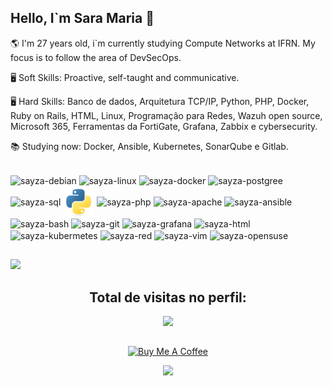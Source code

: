 ## Hello, I`m Sara Maria 👋


🌎 I'm 27 years old, i`m currently studying Compute Networks at IFRN. My focus is to follow the area of DevSecOps. 

🖥️ Soft Skills: Proactive, self-taught and communicative. 

🖥️ Hard Skills: Banco de dados, Arquitetura TCP/IP, Python, PHP, Docker, Ruby on Rails, HTML, Linux, Programação para Redes, Wazuh open source, Microsoft 365, Ferramentas da FortiGate, Grafana, Zabbix e cybersecurity. 

📚 Studying now: Docker, Ansible, Kubernetes, SonarQube e Gitlab. 


<div style="display: inline_block"><br>
  <img align="center" alt="sayza-debian" height="50" width="50" src="https://cdn.jsdelivr.net/gh/devicons/devicon/icons/debian/debian-original-wordmark.svg">
  <img align="center" alt="sayza-linux" height="50" width="50" src="https://cdn.jsdelivr.net/gh/devicons/devicon/icons/linux/linux-plain.svg" />
  <img align="center" alt="sayza-docker" height="50" width="50" src="https://cdn.jsdelivr.net/gh/devicons/devicon/icons/docker/docker-original-wordmark.svg" />
  <img align="center" alt="sayza-postgree" height="50" width="50" src="https://cdn.jsdelivr.net/gh/devicons/devicon/icons/postgresql/postgresql-original-wordmark.svg">
  <img align="center" alt="sayza-sql" height="60" width="60" src="https://cdn.jsdelivr.net/gh/devicons/devicon/icons/mysql/mysql-original-wordmark.svg">
  <img align="center" alt="sayza-Python" height="50" width="50" src="https://raw.githubusercontent.com/devicons/devicon/master/icons/python/python-original.svg">
  <img align="center" alt="sayza-php" height="50" width="50" src="https://cdn.jsdelivr.net/gh/devicons/devicon/icons/php/php-original.svg" />
  <img align="center" alt="sayza-apache" height="50" width="50" src="https://cdn.jsdelivr.net/gh/devicons/devicon/icons/apache/apache-original-wordmark.svg" />
  <img align="center" alt="sayza-ansible" height="50" width="50" src="https://cdn.jsdelivr.net/gh/devicons/devicon/icons/ansible/ansible-original-wordmark.svg" />
  <img align="center" alt="sayza-bash" height="50" width="50"src="https://cdn.jsdelivr.net/gh/devicons/devicon/icons/bash/bash-original.svg" />
  <img align="center" alt="sayza-git" height="50" width="50"src="https://cdn.jsdelivr.net/gh/devicons/devicon/icons/git/git-original-wordmark.svg" />
  <img align="center" alt="sayza-grafana" height="50" width="50"src="https://cdn.jsdelivr.net/gh/devicons/devicon/icons/grafana/grafana-original-wordmark.svg" />
  <img align="center" alt="sayza-html" height="50" width="50"src="https://cdn.jsdelivr.net/gh/devicons/devicon/icons/html5/html5-original-wordmark.svg" />
  <img align="center" alt="sayza-kubermetes" height="50" width="50"src="https://cdn.jsdelivr.net/gh/devicons/devicon/icons/kubernetes/kubernetes-plain-wordmark.svg" />
  <img align="center" alt="sayza-red" height="50" width="50"src="https://cdn.jsdelivr.net/gh/devicons/devicon/icons/redhat/redhat-original-wordmark.svg" />
  <img align="center" alt="sayza-vim" height="50" width="50" src="https://cdn.jsdelivr.net/gh/devicons/devicon/icons/vim/vim-original.svg" />
  <img align="center" alt="sayza-opensuse" height="50" width="50"src="https://cdn.jsdelivr.net/gh/devicons/devicon/icons/opensuse/opensuse-original-wordmark.svg" />

 
</div>

## 
<p>
<div>
  <a href="https://www.linkedin.com/in/sara-maria-27462618a/" target="_blank"><img src="https://img.shields.io/badge/-LinkedIn-%230077B5?style=for-the-badge&logo=linkedin&logoColor=white" target="_blank"></a> 

</div>

<div align="center">
<h2>Total de visitas no perfil:</h2>
<img src="https://profile-counter.glitch.me/1Sayza/count.svg" width="250px"/>
</div>


## 
<p align="center">
  <a href="https://www.buymeacoffee.com/sayza" target="_blank"><img src="https://cdn.buymeacoffee.com/buttons/v2/default-yellow.png" alt="Buy Me A Coffee" height="60px" width="217px" ></a>
</p>

<p>
<p>
<div align="center">
  

  
<img src="https://cdn-images-1.medium.com/v2/resize:fit:1400/1*qYowu9hq5jWzQWU6G8n16w.gif" width="550px" />
</div>

